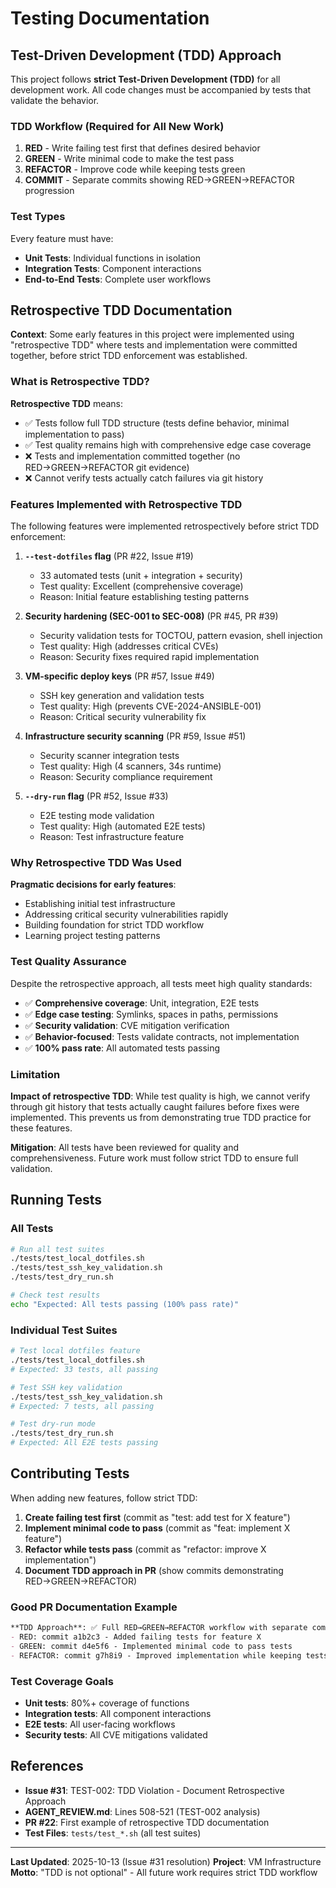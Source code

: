 # Testing Documentation

## Test-Driven Development (TDD) Approach

This project follows **strict Test-Driven Development (TDD)** for all development work. All code changes must be accompanied by tests that validate the behavior.

### TDD Workflow (Required for All New Work)

1. **RED** - Write failing test first that defines desired behavior
2. **GREEN** - Write minimal code to make the test pass
3. **REFACTOR** - Improve code while keeping tests green
4. **COMMIT** - Separate commits showing RED→GREEN→REFACTOR progression

### Test Types

Every feature must have:
- **Unit Tests**: Individual functions in isolation
- **Integration Tests**: Component interactions
- **End-to-End Tests**: Complete user workflows

## Retrospective TDD Documentation

**Context**: Some early features in this project were implemented using "retrospective TDD" where tests and implementation were committed together, before strict TDD enforcement was established.

### What is Retrospective TDD?

**Retrospective TDD** means:
- ✅ Tests follow full TDD structure (tests define behavior, minimal implementation to pass)
- ✅ Test quality remains high with comprehensive edge case coverage
- ❌ Tests and implementation committed together (no RED→GREEN→REFACTOR git evidence)
- ❌ Cannot verify tests actually catch failures via git history

### Features Implemented with Retrospective TDD

The following features were implemented retrospectively before strict TDD enforcement:

1. **`--test-dotfiles` flag** (PR #22, Issue #19)
   - 33 automated tests (unit + integration + security)
   - Test quality: Excellent (comprehensive coverage)
   - Reason: Initial feature establishing testing patterns

2. **Security hardening (SEC-001 to SEC-008)** (PR #45, PR #39)
   - Security validation tests for TOCTOU, pattern evasion, shell injection
   - Test quality: High (addresses critical CVEs)
   - Reason: Security fixes required rapid implementation

3. **VM-specific deploy keys** (PR #57, Issue #49)
   - SSH key generation and validation tests
   - Test quality: High (prevents CVE-2024-ANSIBLE-001)
   - Reason: Critical security vulnerability fix

4. **Infrastructure security scanning** (PR #59, Issue #51)
   - Security scanner integration tests
   - Test quality: High (4 scanners, 34s runtime)
   - Reason: Security compliance requirement

5. **`--dry-run` flag** (PR #52, Issue #33)
   - E2E testing mode validation
   - Test quality: High (automated E2E tests)
   - Reason: Test infrastructure feature

### Why Retrospective TDD Was Used

**Pragmatic decisions for early features**:
- Establishing initial test infrastructure
- Addressing critical security vulnerabilities rapidly
- Building foundation for strict TDD workflow
- Learning project testing patterns

### Test Quality Assurance

Despite the retrospective approach, all tests meet high quality standards:
- ✅ **Comprehensive coverage**: Unit, integration, E2E tests
- ✅ **Edge case testing**: Symlinks, spaces in paths, permissions
- ✅ **Security validation**: CVE mitigation verification
- ✅ **Behavior-focused**: Tests validate contracts, not implementation
- ✅ **100% pass rate**: All automated tests passing

### Limitation

**Impact of retrospective TDD**: While test quality is high, we cannot verify through git history that tests actually caught failures before fixes were implemented. This prevents us from demonstrating true TDD practice for these features.

**Mitigation**: All tests have been reviewed for quality and comprehensiveness. Future work must follow strict TDD to ensure full validation.

## Running Tests

### All Tests

```bash
# Run all test suites
./tests/test_local_dotfiles.sh
./tests/test_ssh_key_validation.sh
./tests/test_dry_run.sh

# Check test results
echo "Expected: All tests passing (100% pass rate)"
```

### Individual Test Suites

```bash
# Test local dotfiles feature
./tests/test_local_dotfiles.sh
# Expected: 33 tests, all passing

# Test SSH key validation
./tests/test_ssh_key_validation.sh
# Expected: 7 tests, all passing

# Test dry-run mode
./tests/test_dry_run.sh
# Expected: All E2E tests passing
```

## Contributing Tests

When adding new features, follow strict TDD:

1. **Create failing test first** (commit as "test: add test for X feature")
2. **Implement minimal code to pass** (commit as "feat: implement X feature")
3. **Refactor while tests pass** (commit as "refactor: improve X implementation")
4. **Document TDD approach in PR** (show commits demonstrating RED→GREEN→REFACTOR)

### Good PR Documentation Example

```markdown
**TDD Approach**: ✅ Full RED→GREEN→REFACTOR workflow with separate commits
- RED: commit a1b2c3 - Added failing tests for feature X
- GREEN: commit d4e5f6 - Implemented minimal code to pass tests
- REFACTOR: commit g7h8i9 - Improved implementation while keeping tests green
```

### Test Coverage Goals

- **Unit tests**: 80%+ coverage of functions
- **Integration tests**: All component interactions
- **E2E tests**: All user-facing workflows
- **Security tests**: All CVE mitigations validated

## References

- **Issue #31**: TEST-002: TDD Violation - Document Retrospective Approach
- **AGENT_REVIEW.md**: Lines 508-521 (TEST-002 analysis)
- **PR #22**: First example of retrospective TDD documentation
- **Test Files**: `tests/test_*.sh` (all test suites)

---

**Last Updated**: 2025-10-13 (Issue #31 resolution)
**Project**: VM Infrastructure
**Motto**: "TDD is not optional" - All future work requires strict TDD workflow
